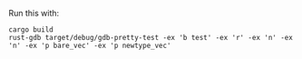 Run this with:

    cargo build
    rust-gdb target/debug/gdb-pretty-test -ex 'b test' -ex 'r' -ex 'n' -ex 'n' -ex 'p bare_vec' -ex 'p newtype_vec'

